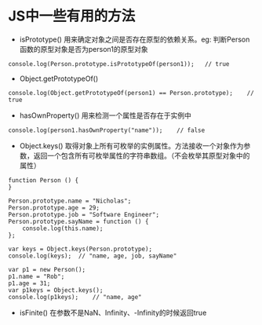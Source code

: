# JS中一些有用的方法
+ isPrototype()
用来确定对象之间是否存在原型的依赖关系。eg:
判断Person函数的原型对象是否为person1的原型对象
```
console.log(Person.prototype.isPrototypeOf(person1));   // true
```
+ Object.getPrototypeOf()
```
console.log(Object.getPrototypeOf(person1) == Person.prototype);    // true
```
+ hasOwnProperty()
用来检测一个属性是否存在于实例中
```
console.log(person1.hasOwnProperty("name"));    // false
```
+ Object.keys()
取得对象上所有可枚举的实例属性。方法接收一个对象作为参数，返回一个包含所有可枚举属性的字符串数组。（不会枚举其原型对象中的属性）
```
function Person () {
}

Person.prototype.name = "Nicholas";
Person.prototype.age = 29;
Person.prototype.job = "Software Engineer";
Person.prototype.sayName = function () {
    console.log(this.name);
};

var keys = Object.keys(Person.prototype);
console.log(keys);  // "name, age, job, sayName"

var p1 = new Person();
p1.name = "Rob";
p1.age = 31;
var p1keys = Object.keys();
console.log(p1keys);    // "name, age"
```
+ isFinite()
在参数不是NaN、Infinity、-Infinity的时候返回true